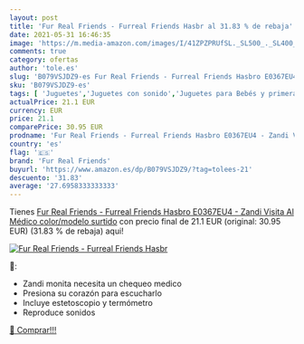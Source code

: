 ```yaml
---
layout: post
title: 'Fur Real Friends - Furreal Friends Hasbr al 31.83 % de rebaja'
date: 2021-05-31 16:46:35
image: 'https://m.media-amazon.com/images/I/41ZPZPRUfSL._SL500_._SL400_.jpg'
comments: true
category: ofertas
author: 'tole.es'
slug: 'B079VSJDZ9-es Fur Real Friends - Furreal Friends Hasbro E0367EU4 - Zandi...'
sku: 'B079VSJDZ9-es'
tags: [ 'Juguetes','Juguetes con sonido','Juguetes para Bebés y primera infancia','Juguetes y juegos','fur real friends','hasbro', ]
actualPrice: 21.1 EUR
currency: EUR
price: 21.1
comparePrice: 30.95 EUR
prodname: 'Fur Real Friends - Furreal Friends Hasbro E0367EU4 - Zandi Visita Al Médico   color/modelo surtido'
country: 'es'
flag: '🇪🇸'
brand: 'Fur Real Friends'
buyurl: 'https://www.amazon.es/dp/B079VSJDZ9/?tag=tolees-21'
descuento: '31.83'
average: '27.6958333333333'
---
```


Tienes [Fur Real Friends - Furreal Friends Hasbro E0367EU4 - Zandi Visita Al Médico   color/modelo surtido](https://www.amazon.es/dp/B079VSJDZ9/?tag=tolees-21) con precio final de  21.1 EUR (original: 30.95 EUR) (31.83 %  de rebaja) aqui!

[![Fur Real Friends - Furreal Friends Hasbr](https://m.media-amazon.com/images/I/41ZPZPRUfSL._SL500_._SL400_.jpg)](https://www.amazon.es/dp/B079VSJDZ9/?tag=tolees-21)

🔎:

- Zandi monita necesita un chequeo medico
- Presiona su corazón para escucharlo
- Incluye estetoscopio y termómetro
- Reproduce sonidos

[🛒 Comprar!!!](https://www.amazon.es/dp/B079VSJDZ9/?tag=tolees-21)
